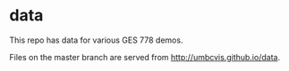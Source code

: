 # data

This repo has data for various GES 778 demos. 

Files on the master branch are served from <http://umbcvis.github.io/data>.
